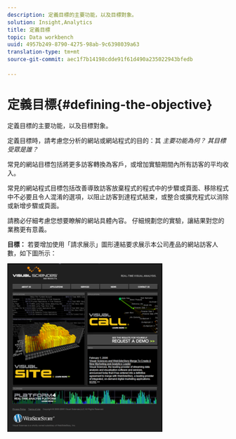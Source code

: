 ```yaml
---
description: 定義目標的主要功能，以及目標對象。
solution: Insight,Analytics
title: 定義目標
topic: Data workbench
uuid: 4957b249-8790-4275-98ab-9c6398039a63
translation-type: tm+mt
source-git-commit: aec1f7b14198cdde91f61d490a235022943bfedb

---
```



# 定義目標{#defining-the-objective}

定義目標的主要功能，以及目標對象。

定義目標時，請考慮您分析的網站或網站程式的目的：其 *主要功能為何？ 其目標受眾是誰？*

常見的網站目標包括將更多訪客轉換為客戶，或增加實驗期間內所有訪客的平均收入。

常見的網站程式目標包括改善導致訪客放棄程式的程式中的步驟或頁面、移除程式中不必要且令人混淆的選項，以阻止訪客到達程式結束，或整合或擴充程式以消除或新增步驟或頁面。

請務必仔細考慮您想要瞭解的網站具體內容。 仔細規劃您的實驗，讓結果對您的業務更有意義。

**目標：** 若要增加使用「請求展示」圖形連結要求展示本公司產品的網站訪客人數，如下圖所示：

![](assets/ControlPage.png)

